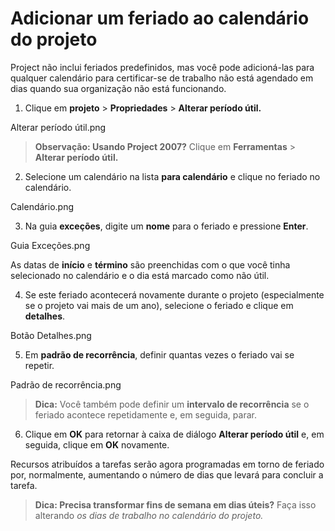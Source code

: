 # Adicionar um feriado ao calendário do projeto
Project não inclui feriados predefinidos, mas você pode adicioná-las para qualquer calendário para certificar-se de trabalho não está agendado em dias quando sua organização não está funcionando.

1. Clique em **projeto** > **Propriedades** > **Alterar período útil.**

Alterar período útil.png

> **Observação: Usando Project 2007?** Clique em **Ferramentas** > **Alterar período útil.**

2. Selecione um calendário na lista **para calendário** e clique no feriado no calendário.

Calendário.png

3. Na guia **exceções**, digite um **nome** para o feriado e pressione **Enter**.

Guia Exceções.png

As datas de **início** e **término** são preenchidas com o que você tinha selecionado no calendário e o dia está marcado como não útil.

4. Se este feriado acontecerá novamente durante o projeto (especialmente se o projeto vai mais de um ano), selecione o feriado e clique em **detalhes**.

Botão Detalhes.png

5. Em **padrão de recorrência**, definir quantas vezes o feriado vai se repetir.

Padrão de recorrência.png

> **Dica:** Você também pode definir um **intervalo de recorrência** se o feriado acontece repetidamente e, em seguida, parar.

6. Clique em **OK** para retornar à caixa de diálogo **Alterar período útil** e, em seguida, clique em **OK** novamente.

Recursos atribuídos a tarefas serão agora programadas em torno de feriado por, normalmente, aumentando o número de dias que levará para concluir a tarefa.

> **Dica: Precisa transformar fins de semana em dias úteis?** Faça isso alterando _os dias de trabalho no calendário do projeto._